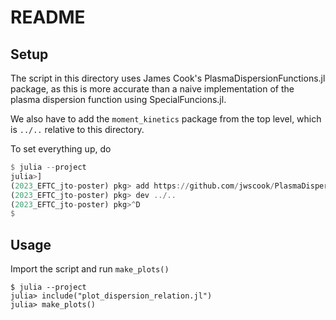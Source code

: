 README
======

Setup
-----

The script in this directory uses James Cook's PlasmaDispersionFunctions.jl
package, as this is more accurate than a naive implementation of the plasma
dispersion function using SpecialFuncions.jl.

We also have to add the `moment_kinetics` package from the top level, which is
`../..` relative to this directory.

To set everything up, do
```julia
$ julia --project
julia>]
(2023_EFTC_jto-poster) pkg> add https://github.com/jwscook/PlasmaDispersionFunctions.jl
(2023_EFTC_jto-poster) pkg> dev ../..
(2023_EFTC_jto-poster) pkg>^D
$
```

Usage
-----

Import the script and run `make_plots()`
```
$ julia --project
julia> include("plot_dispersion_relation.jl")
julia> make_plots()
```
